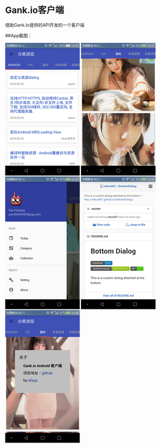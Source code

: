
# Gank.io客户端
借助Gank.Io提供的API开发的一个客户端

##App截图：

![](screenshorts/s1.png) 
![](screenshorts/s2.png)
![](screenshorts/s3.png)
![](screenshorts/s4.png)
![](screenshorts/s5.png)

